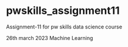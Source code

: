 # pwskills_assignment11
Assignment-11 for pw skills data science course

26th march 2023 Machine Learning
